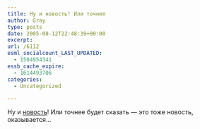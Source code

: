 ```yaml
---
title: Ну и новость! Или точнее
author: Gray
type: posts
date: 2005-08-12T22:48:39+00:00
excerpt:
url: /6112
esml_socialcount_LAST_UPDATED:
  - 1504954341
essb_cache_expire:
  - 1614493706
categories:
  - Uncategorized

---
```








Ну и [новость][1]! Или точнее будет сказать &#8212; это тоже новость, оказывается&#8230;

 [1]: http://webplanet.ru/news/internet/2005/8/12/excel.html